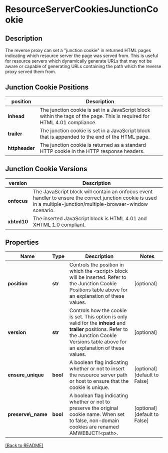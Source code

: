 # ResourceServerCookiesJunctionCookie

## Description

The reverse proxy can set a "junction cookie" in returned HTML
pages indicating which resource server the page was served from.
This is useful for resource servers which dynamically generate URLs
that may not be aware or capable of generating URLs containing the
path which the reverse proxy served them from.

## Junction Cookie Positions

**position** | Description
---------|---------
**inhead**     | The junction cookie is set in a JavaScript block within the **<head> </head>** tags of the page. This is required for HTML 4.01 compliance.
**trailer**    | The junction cookie is set in a JavaScript block that is appended to the end of the HTML page.
**httpheader** | The junction cookie is returned as a standard HTTP cookie in the HTTP response headers.

## Junction Cookie Versions

**version** | Description
---------|---------
**onfocus**  | The JavaScript block will contain an onfocus event handler to ensure the correct junction cookie is used in a multiple-junction/multiple-browser-window scenario.
**xhtml10**  | The inserted JavaScript block is HTML 4.01 and XHTML 1.0 compliant.


## Properties

Name | Type | Description | Notes
------------ | ------------- | ------------- | -------------
**position** | **str** | Controls the position in which the &lt;script&gt; block will be inserted. Refer to the Junction Cookie Positions table above for an explanation of these values.  | [optional] 
**version** | **str** | Controls how the cookie is set. This option is only valid for the **inhead** and **trailer** positions. Refer to the Junction Cookie Versions table above for an explanation of these values.  | [optional] 
**ensure_unique** | **bool** | A boolean flag indicating whether or not to insert the resource server path or host to ensure that the cookie is unique.  | [optional] [default to False]
**preserve\\_name** | **bool** | A boolean flag indicating whether or not to preserve the original cookie name. When set to false, non-domain cookies are renamed AMWEBJCT!&lt;path&gt;.  | [optional] [default to False]

[[Back to README]](../README.md)



